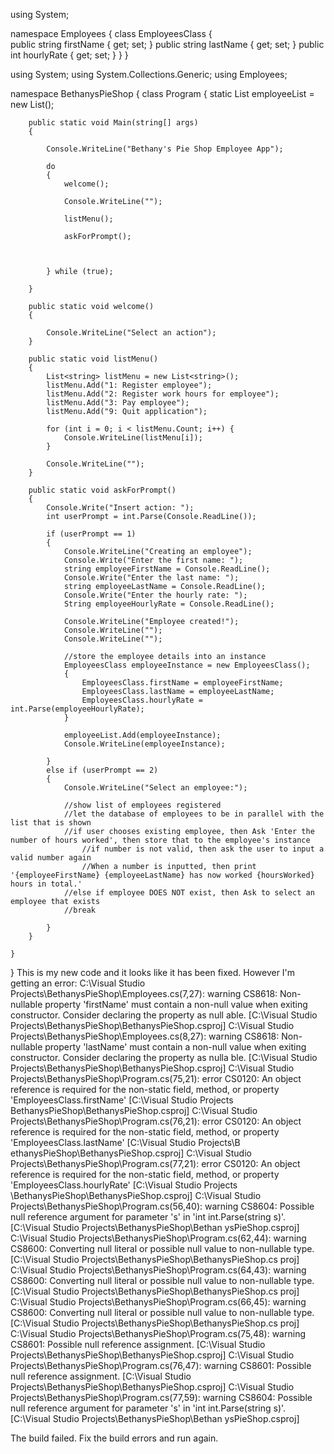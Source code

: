 using System;

namespace Employees
{
    class EmployeesClass
    {        
            public string firstName { get; set; }
            public string lastName { get; set; }
            public int hourlyRate { get; set; }
    }
}

using System;
using System.Collections.Generic;
using Employees;

namespace BethanysPieShop
{
    class Program
    {
        static List<EmployeesClass> employeeList = new List<EmployeesClass>();

        public static void Main(string[] args)
        {
            
            Console.WriteLine("Bethany's Pie Shop Employee App");
            
            do
            {
                welcome();

                Console.WriteLine("");

                listMenu();

                askForPrompt();



            } while (true);

        }

        public static void welcome()
        {

            Console.WriteLine("Select an action");
        }

        public static void listMenu()
        {
            List<string> listMenu = new List<string>();
            listMenu.Add("1: Register employee");
            listMenu.Add("2: Register work hours for employee");
            listMenu.Add("3: Pay employee");
            listMenu.Add("9: Quit application");

            for (int i = 0; i < listMenu.Count; i++) {
                Console.WriteLine(listMenu[i]); 
            }

            Console.WriteLine("");
        }

        public static void askForPrompt()
        {
            Console.Write("Insert action: ");
            int userPrompt = int.Parse(Console.ReadLine());

            if (userPrompt == 1)
            {
                Console.WriteLine("Creating an employee");
                Console.Write("Enter the first name: ");
                string employeeFirstName = Console.ReadLine();
                Console.Write("Enter the last name: ");
                string employeeLastName = Console.ReadLine();
                Console.Write("Enter the hourly rate: ");
                String employeeHourlyRate = Console.ReadLine();

                Console.WriteLine("Employee created!");
                Console.WriteLine("");
                Console.WriteLine("");

                //store the employee details into an instance
                EmployeesClass employeeInstance = new EmployeesClass();
                {
                    EmployeesClass.firstName = employeeFirstName;
                    EmployeesClass.lastName = employeeLastName;
                    EmployeesClass.hourlyRate = int.Parse(employeeHourlyRate);
                }

                employeeList.Add(employeeInstance);
                Console.WriteLine(employeeInstance);

            }
            else if (userPrompt == 2)
            {
                Console.WriteLine("Select an employee:");

                //show list of employees registered
                //let the database of employees to be in parallel with the list that is shown
                //if user chooses existing employee, then Ask 'Enter the number of hours worked', then store that to the employee's instance
                    //if number is not valid, then ask the user to input a valid number again
                    //When a number is inputted, then print '{employeeFirstName} {employeeLastName} has now worked {hoursWorked} hours in total.'  
                //else if employee DOES NOT exist, then Ask to select an employee that exists
                //break

            }
        }
        
    }
}
This is my new code and it looks like it has been fixed. However I'm getting an error:
C:\Visual Studio Projects\BethanysPieShop\Employees.cs(7,27): warning CS8618: Non-nullable property 'firstName' must contain a non-null value when exiting constructor. Consider declaring the property as null
able. [C:\Visual Studio Projects\BethanysPieShop\BethanysPieShop.csproj]
C:\Visual Studio Projects\BethanysPieShop\Employees.cs(8,27): warning CS8618: Non-nullable property 'lastName' must contain a non-null value when exiting constructor. Consider declaring the property as nulla
ble. [C:\Visual Studio Projects\BethanysPieShop\BethanysPieShop.csproj]
C:\Visual Studio Projects\BethanysPieShop\Program.cs(75,21): error CS0120: An object reference is required for the non-static field, method, or property 'EmployeesClass.firstName' [C:\Visual Studio Projects\
BethanysPieShop\BethanysPieShop.csproj]
C:\Visual Studio Projects\BethanysPieShop\Program.cs(76,21): error CS0120: An object reference is required for the non-static field, method, or property 'EmployeesClass.lastName' [C:\Visual Studio Projects\B
ethanysPieShop\BethanysPieShop.csproj]
C:\Visual Studio Projects\BethanysPieShop\Program.cs(77,21): error CS0120: An object reference is required for the non-static field, method, or property 'EmployeesClass.hourlyRate' [C:\Visual Studio Projects
\BethanysPieShop\BethanysPieShop.csproj]
C:\Visual Studio Projects\BethanysPieShop\Program.cs(56,40): warning CS8604: Possible null reference argument for parameter 's' in 'int int.Parse(string s)'. [C:\Visual Studio Projects\BethanysPieShop\Bethan
ysPieShop.csproj]
C:\Visual Studio Projects\BethanysPieShop\Program.cs(62,44): warning CS8600: Converting null literal or possible null value to non-nullable type. [C:\Visual Studio Projects\BethanysPieShop\BethanysPieShop.cs
proj]
C:\Visual Studio Projects\BethanysPieShop\Program.cs(64,43): warning CS8600: Converting null literal or possible null value to non-nullable type. [C:\Visual Studio Projects\BethanysPieShop\BethanysPieShop.cs
proj]
C:\Visual Studio Projects\BethanysPieShop\Program.cs(66,45): warning CS8600: Converting null literal or possible null value to non-nullable type. [C:\Visual Studio Projects\BethanysPieShop\BethanysPieShop.cs
proj]
C:\Visual Studio Projects\BethanysPieShop\Program.cs(75,48): warning CS8601: Possible null reference assignment. [C:\Visual Studio Projects\BethanysPieShop\BethanysPieShop.csproj]
C:\Visual Studio Projects\BethanysPieShop\Program.cs(76,47): warning CS8601: Possible null reference assignment. [C:\Visual Studio Projects\BethanysPieShop\BethanysPieShop.csproj]
C:\Visual Studio Projects\BethanysPieShop\Program.cs(77,59): warning CS8604: Possible null reference argument for parameter 's' in 'int int.Parse(string s)'. [C:\Visual Studio Projects\BethanysPieShop\Bethan
ysPieShop.csproj]

The build failed. Fix the build errors and run again.
